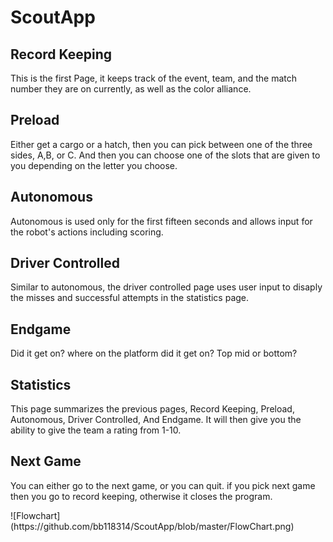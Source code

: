 # ScoutApp


<div class="header">
  
  <h2>Record Keeping</h2>
  <p>This is the first Page, it keeps track of the event, team, and the match number they are on currently, as well as the color alliance.</p>
  
  
  <h2>Preload</h2>
  <p>Either get a cargo or a hatch, then you can pick between one of the three sides, A,B, or C. And then you can choose one of the slots that are given to you depending on the letter you choose.
</p>
 

  <h2>Autonomous</h2>
  <p>
  Autonomous is used only for the first fifteen seconds and allows input for the robot's actions including scoring.
</p>

<h2>Driver Controlled</h2>
  <p>
  Similar to autonomous, the driver controlled page uses user input to disaply the misses and successful attempts in the statistics page.
</p>

<h2>Endgame</h2>
  <p>Did it get on? where on the platform did it get on? Top mid or bottom?
</p>

<h2>Statistics</h2>
  <p>This page summarizes the previous pages, Record Keeping, Preload, Autonomous, Driver Controlled, And Endgame. It will then give you the ability to give the team a rating from 1-10.
</p>

<h2>Next Game</h2>
  <p>You can either go to the next game, or you can quit. if you pick next game then you go to record keeping, otherwise it closes the program. 
</p>
![Flowchart](https://github.com/bb118314/ScoutApp/blob/master/FlowChart.png)
</div>
